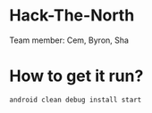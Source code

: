 Hack-The-North
==============

Team member:
Cem, Byron, Sha


How to get it run?
===
```android clean debug install start```

